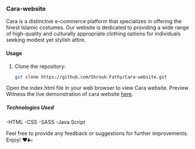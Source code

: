 ### Cara-website

Cara is a distinctive e-commerce platform that specializes in offering the finest Islamic costumes. Our website is dedicated to providing a wide range of high-quality and culturally appropriate clothing options for individuals seeking modest yet stylish attire.

#### Usage

1. Clone the repository:
   ```bash
   git clone https://github.com/Shrouk-Fathy/Cara-website.git
Open the index.html file in your web browser to view Cara website.
Preview
Witness the live demonstration of cara website [here](https://shrouk-fathy.github.io/Cara-website/).

##### Technologies Used
-HTML
-CSS
-SASS
-Java Script

Feel free to provide any feedback or suggestions for further improvements. Enjoy! ❤🌬️
